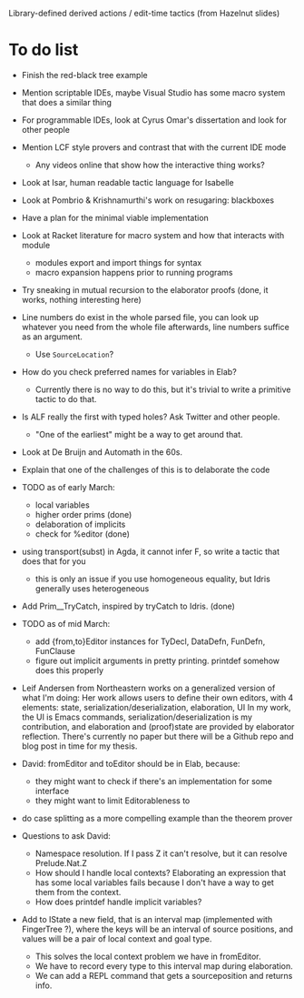 Library-defined derived actions / edit-time tactics (from Hazelnut slides)

# To do list

* Finish the red-black tree example
* Mention scriptable IDEs, maybe Visual Studio has some macro system that does a similar thing
* For programmable IDEs, look at Cyrus Omar's dissertation and look for other people
* Mention LCF style provers and contrast that with the current IDE mode
  * Any videos online that show how the interactive thing works?
* Look at Isar, human readable tactic language for Isabelle
* Look at Pombrio & Krishnamurthi's work on resugaring: blackboxes

* Have a plan for the minimal viable implementation

* Look at Racket literature for macro system and how that interacts with module
  * modules export and import things for syntax
  * macro expansion happens prior to running programs

* Try sneaking in mutual recursion to the elaborator proofs (done, it works, nothing interesting here)

* Line numbers do exist in the whole parsed file, you can look up whatever you
  need from the whole file afterwards, line numbers suffice as an argument.
   * Use `SourceLocation`?

* How do you check preferred names for variables in Elab?
  * Currently there is no way to do this, but it's trivial to write
    a primitive tactic to do that.

* Is ALF really the first with typed holes? Ask Twitter and other people.
  * "One of the earliest" might be a way to get around that.
* Look at De Bruijn and Automath in the 60s.

* Explain that one of the challenges of this is to delaborate the code

* TODO as of early March:
  - local variables
  - higher order prims (done)
  - delaboration of implicits
  - check for %editor (done)

* using transport(subst) in Agda, it cannot infer F, so write a tactic that does that for you
  * this is only an issue if you use homogeneous equality, but Idris generally uses heterogeneous

* Add Prim__TryCatch, inspired by tryCatch to Idris. (done)

* TODO as of mid March:
  * add {from,to}Editor instances for TyDecl, DataDefn, FunDefn, FunClause
  * figure out implicit arguments in pretty printing. printdef somehow does this properly

* Leif Andersen from Northeastern works on a generalized version of what I'm doing:
  Her work allows users to define their own editors, with 4 elements: state, serialization/deserialization, elaboration, UI
  In my work, the UI is Emacs commands, serialization/deserialization is my contribution,
  and elaboration and (proof)state are provided by elaborator reflection.
  There's currently no paper but there will be a Github repo and blog post in time for my thesis.

* David: fromEditor and toEditor should be in Elab, because:
  * they might want to check if there's an implementation for some interface
  * they might want to limit Editorableness to

* do case splitting as a more compelling example than the theorem prover

* Questions to ask David:
  * Namespace resolution.
    If I pass Z it can't resolve, but it can resolve Prelude.Nat.Z
  * How should I handle local contexts?
    Elaborating an expression that has some local variables fails because I don't have a way to get them from the context.
  * How does printdef handle implicit variables?


* Add to IState a new field, that is an interval map (implemented with FingerTree ?),
  where the keys will be an interval of source positions, and values will be
  a pair of local context and goal type.
  * This solves the local context problem we have in fromEditor.
  * We have to record every type to this interval map during elaboration.
  * We can add a REPL command that gets a sourceposition and returns info.
